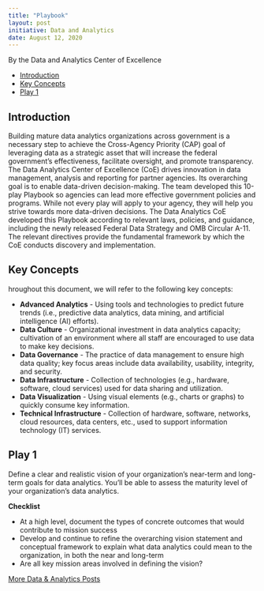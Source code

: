 ```yaml
---
title: "Playbook"
layout: post
initiative: Data and Analytics
date: August 12, 2020
---
```

By the Data and Analytics Center of Excellence

- <a href="#Introduction">Introduction</a>
- <a href="#Key Concepts">Key Concepts</a>
- <a href="#Play1">Play 1</a>

<h2><a id="Introduction"></a>Introduction</h2>
Building mature data analytics organizations across government is a necessary step to achieve the Cross-Agency Priority (CAP) goal of leveraging data as a strategic asset that will increase the federal government’s effectiveness, facilitate oversight, and promote transparency.
The Data Analytics Center of Excellence (CoE) drives innovation in data management, analysis and reporting for partner agencies. Its overarching goal is to enable data-driven decision-making.
The team developed this 10-play Playbook so agencies can lead more effective government policies and programs. While not every play will apply to your agency, they will help you strive towards more data-driven decisions.
The Data Analytics CoE developed this Playbook according to relevant laws, policies, and guidance, including the newly released Federal Data Strategy and OMB Circular A-11. The relevant directives provide the fundamental framework by which the CoE conducts discovery and implementation.

<h2><a id="Key Concepts"></a>Key Concepts</h2>
hroughout this document, we will refer to the following key concepts:

- **Advanced Analytics** - Using tools and technologies to predict future trends
(i.e., predictive data analytics, data mining, and artificial intelligence (AI) efforts).
- **Data Culture** - Organizational investment in data analytics capacity; cultivation of an environment where all staff are encouraged to use data to make key decisions.
- **Data Governance** - The practice of data management to ensure high data quality; key focus areas include data availability, usability, integrity, and security.
- **Data Infrastructure** - Collection of technologies (e.g., hardware, software, cloud services) used for data sharing and utilization.
- **Data Visualization** - Using visual elements (e.g., charts or graphs) to quickly consume key information.
- **Technical Infrastructure** - Collection of hardware, software, networks, cloud resources, data centers, etc., used to support information technology (IT) services.

<h2><a id="Play1"></a>Play 1</h2>
Define a clear	and realistic vision of your organization’s near-term	and long-term goals for
data analytics.	You’ll be able to assess the maturity level of your organization’s data analytics.

**Checklist** 
- At a high level, document the types of concrete outcomes that would contribute to mission success
- Develop and continue to refine the overarching vision statement and conceptual framework to explain what data analytics could mean to the organization, in both the near and long-term
- Are all key mission areas involved in defining the vision?



<a href="{{site.baseurl}}/coe/data-analytics.html#coe-updates" class="usa-button">More Data & Analytics Posts</a>
